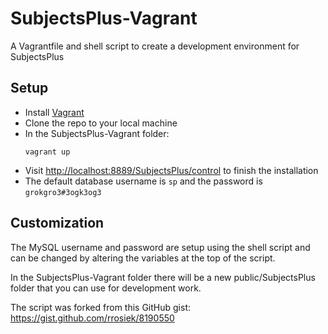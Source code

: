 # SubjectsPlus-Vagrant
A Vagrantfile and shell script to create a development environment for SubjectsPlus

## Setup 

* Install <a href="https://www.vagrantup.com/downloads.html">Vagrant</a>
* Clone the repo to your local machine
* In the SubjectsPlus-Vagrant folder: 
  ```
  vagrant up
  ```
* Visit <a href="http://localhost:8889/SubjectsPlus/control">http://localhost:8889/SubjectsPlus/control</a> to finish the installation
* The default database username is `sp` and the password is `grokgro3#3ogk3og3`

## Customization

The MySQL username and password are setup using the shell script and can be changed by altering the variables at the top of the script. 

In the SubjectsPlus-Vagrant folder there will be a new public/SubjectsPlus folder that you can use for development work. 

The script was forked from this GitHub gist: https://gist.github.com/rrosiek/8190550

